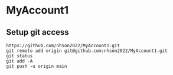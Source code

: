 # MyAccount1

## Setup git access
```
https://github.com/nhson2022/MyAccount1.git
git remote add origin git@github.com:nhson2022/MyAccount1.git
git status
git add -A
git push -u origin main
```
